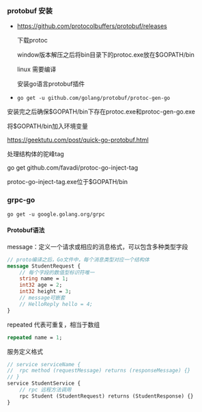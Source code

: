 ### protobuf 安装

* https://github.com/protocolbuffers/protobuf/releases

  下载protoc

  window版本解压之后将bin目录下的protoc.exe放在$GOPATH/bin

  linux 需要编译

  

  安装go语言protobuf插件

* ```shell
  go get -u github.com/golang/protobuf/protoc-gen-go
  ```

安装完之后确保$GOPATH/bin下存在protoc.exe和protoc-gen-go.exe

将$GOPATH/bin加入环境变量

https://geektutu.com/post/quick-go-protobuf.html

处理结构体的驼峰tag

go get github.com/favadi/protoc-go-inject-tag

protoc-go-inject-tag.exe位于$GOPATH/bin









### grpc-go

```shell
go get -u google.golang.org/grpc
```



#### Protobuf语法

message：定义一个请求或相应的消息格式，可以包含多种类型字段

```protobuf
// proto编译之后，Go文件中，每个消息类型对应一个结构体
message StudentRequest {
    // 每个字段的数值型标识符唯一
    string name = 1;
    int32 age = 2;
    int32 height = 3;
    // message可嵌套
    // HelloReply hello = 4;
}
```

repeated 代表可重复，相当于数组

```protobuf
repeated name = 1;
```

服务定义格式

```protobuf
// service serviceName {
//	rpc method (requestMessage) returns (responseMessage) {}
// }
service StudentService {
    // rpc 远程方法调用
    rpc Student (StudentRequest) returns (StudentResponse) {}
}
```

